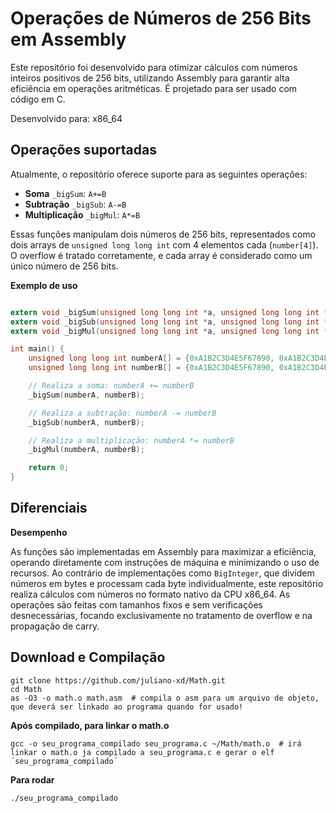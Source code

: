 # Operações de Números de 256 Bits em Assembly

Este repositório foi desenvolvido para otimizar cálculos com números inteiros positivos de 256 bits, utilizando Assembly para garantir alta eficiência em operações aritméticas. É projetado para ser usado com código em C.

Desenvolvido para: x86_64

## Operações suportadas

Atualmente, o repositório oferece suporte para as seguintes operações:
* **Soma**      `_bigSum`: `A+=B`
* **Subtração**      `_bigSub`: `A-=B`
* **Multiplicação**      `_bigMul`: `A*=B`

Essas funções manipulam dois números de 256 bits, representados como dois arrays de `unsigned long long int` com 4 elementos cada (`number[4]`). O overflow é tratado corretamente, e cada array é considerado como um único número de 256 bits.

**Exemplo de uso**
```c

extern void _bigSum(unsigned long long int *a, unsigned long long int *b);
extern void _bigSub(unsigned long long int *a, unsigned long long int *b);
extern void _bigMul(unsigned long long int *a, unsigned long long int *b);

int main() {
    unsigned long long int numberA[] = {0xA1B2C3D4E5F67890, 0xA1B2C3D4E5F67890, 0xA1B2C3D4E5F67890, 0xA1B2C3D4E5F67897};
    unsigned long long int numberB[] = {0xA1B2C3D4E5F67890, 0xA1B2C3D4E5F67890, 0xA1B2C3D4E5F67890, 0xA1B2C3D4E5F67897};

    // Realiza a soma: numberA += numberB
    _bigSum(numberA, numberB);

    // Realiza a subtração: numberA -= numberB
    _bigSub(numberA, numberB);

    // Realiza a multiplicação: numberA *= numberB
    _bigMul(numberA, numberB);

    return 0;
}


```


## Diferenciais

**Desempenho**

As funções são implementadas em Assembly para maximizar a eficiência, operando diretamente com instruções de máquina e minimizando o uso de recursos. Ao contrário de implementações como `BigInteger`, que dividem números em bytes e processam cada byte individualmente, este repositório realiza cálculos com números no formato nativo da CPU x86_64. As operações são feitas com tamanhos fixos e sem verificações desnecessárias, focando exclusivamente no tratamento de overflow e na propagação de carry.

## Download e Compilação

```shell
git clone https://github.com/juliano-xd/Math.git
cd Math
as -O3 -o math.o math.asm  # compila o asm para um arquivo de objeto, que deverá ser linkado ao programa quando for usado! 
```

**Após compilado, para linkar o math.o**
```shell
gcc -o seu_programa_compilado seu_programa.c ~/Math/math.o  # irá linkar o math.o ja compilado a seu_programa.c e gerar o elf ´seu_programa_compilado´
```
**Para rodar**
```shell
./seu_programa_compilado
```


